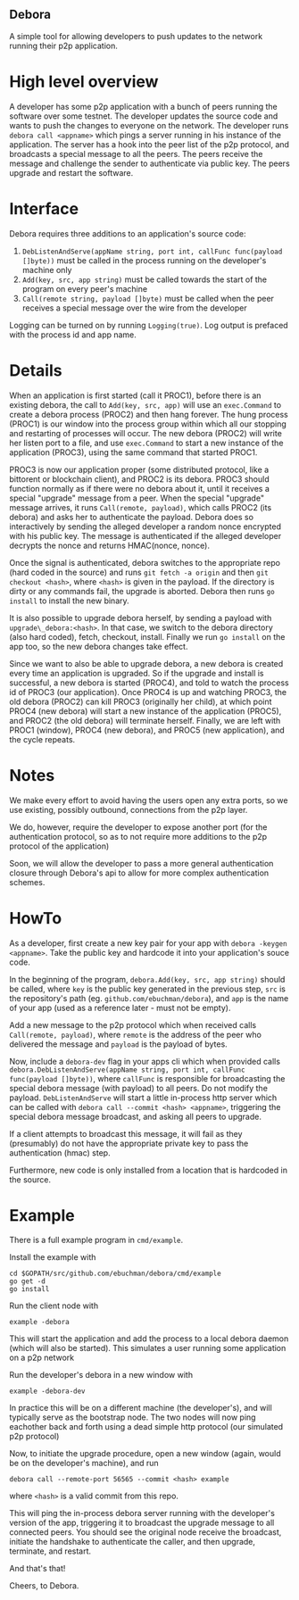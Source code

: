 Debora
------

A simple tool for allowing developers to push updates to the network running their p2p application.

# High level overview

A developer has some p2p application with a bunch of peers running the software over some testnet.
The developer updates the source code and wants to push the changes to everyone on the network.
The developer runs `debora call <appname>` which pings a server running in his instance of the application.
The server has a hook into the peer list of the p2p protocol, and broadcasts a special message to all the peers.
The peers receive the message and challenge the sender to authenticate via public key.
The peers upgrade and restart the software.

# Interface 

Debora requires three additions to an application's source code:

1. `DebListenAndServe(appName string, port int, callFunc func(payload []byte))` must be called in the process running on the developer's machine only
2. `Add(key, src, app string)` must be called towards the start of the program on every peer's machine
3. `Call(remote string, payload []byte)` must be called when the peer receives a special message over the wire from the developer

Logging can be turned on by running `Logging(true)`. Log output is prefaced with the process id and app name.

# Details

When an application is first started (call it PROC1), before there is an existing debora, the call to `Add(key, src, app)`
will use an `exec.Command` to create a debora process (PROC2) and then hang forever. The hung process (PROC1) is our window into
the process group within which all our stopping and restarting of processes will occur. The new debora (PROC2) will write her listen 
port to a file, and use `exec.Command` to start a new instance of the application (PROC3), using the same command that started PROC1.

PROC3 is now our application proper (some distributed protocol, like a bittorent or blockchain client), and PROC2 is its debora. 
PROC3 should function normally as if there were no debora about it, until it receives a special "upgrade" message from a peer.
When the special "upgrade" message arrives, it runs `Call(remote, payload)`, which calls PROC2 (its debora) 
and asks her to authenticate the payload. Debora does so interactively by sending the alleged developer a random nonce encrypted with his 
public key. The message is authenticated if the alleged developer decrypts the nonce and returns HMAC(nonce, nonce).

Once the signal is authenticated, debora switches to the appropriate repo (hard coded in the source) and runs `git fetch -a origin` and
then `git checkout <hash>`, where `<hash>` is given in the payload. If the directory is dirty or any commands fail, the upgrade is aborted.
Debora then runs `go install` to install the new binary.

It is also possible to upgrade debora herself, by sending a payload with `upgrade\_debora:<hash>`. In that case, we switch to the debora 
directory (also hard coded), fetch, checkout, install. Finally we run `go install` on the app too, so the new debora changes take effect.

Since we want to also be able to upgrade debora, a new debora is created every time an application is upgraded. So if the upgrade and install is
successful, a new debora is started (PROC4), and told to watch the process id of PROC3 (our application). Once PROC4 is up and watching PROC3,
the old debora (PROC2) can kill PROC3 (originally her child), at which point PROC4 (new debora) will start a new instance of the application (PROC5), and PROC2
(the old debora) will terminate herself. Finally, we are left with PROC1 (window), PROC4 (new debora), and PROC5 (new application), and the cycle repeats.


# Notes 

We make every effort to avoid having the users open any extra ports, so we use existing, possibly outbound, connections from the p2p layer.

We do, however, require the developer to expose another port (for the authentication protocol, so as to not require more additions to the p2p protocol of the application)

Soon, we will allow the developer to pass a more general authentication closure through Debora's api to allow for more complex authentication schemes.

# HowTo

As a developer, first create a new key pair for your app with `debora -keygen <appname>`. Take the public key and hardcode it into your application's souce code.

In the beginning of the program, `debora.Add(key, src, app string)` should be called, where `key` is the public key generated in the previous step,
`src` is the repository's path (eg. `github.com/ebuchman/debora`), and `app` is the name of your app (used as a reference later - must not be empty).

Add a new message to the p2p protocol which when received calls `Call(remote, payload)`, where `remote` is the address of the peer who delivered the message and `payload` is the payload of bytes.

Now, include a `debora-dev` flag in your apps cli which when provided calls `debora.DebListenAndServe(appName string, port int, callFunc func(payload []byte))`, 
where `callFunc` is responsible for broadcasting the special debora message (with payload) to all peers. Do not modify the payload.
`DebListenAndServe` will start a little in-process http server which can be called with `debora call --commit <hash> <appname>`, 
triggering the special debora message broadcast, and asking all peers to upgrade.

If a client attempts to broadcast this message, it will fail as they (presumably) do not have the appropriate private key to pass the authentication (hmac) step.

Furthermore, new code is only installed from a location that is hardcoded in the source.

# Example

There is a full example program in `cmd/example`.

Install the example with

```
cd $GOPATH/src/github.com/ebuchman/debora/cmd/example
go get -d
go install
```

Run the client node with

```
example -debora
```

This will start the application and add the process to a local debora daemon (which will also be started).
This simulates a user running some application on a p2p network

Run the developer's debora in a new window with

```
example -debora-dev
```

In practice this will be on a different machine (the developer's), and will typically serve as the bootstrap node. 
The two nodes will now ping eachother back and forth using a dead simple http protocol (our simulated p2p protocol)

Now, to initiate the upgrade procedure, open a new window (again, would be on the developer's machine), and run

```
debora call --remote-port 56565 --commit <hash> example
```

where `<hash>` is a valid commit from this repo.

This will ping the in-process debora server running with the developer's version of the app, triggering it to broadcast the upgrade message to all connected peers.
You should see the original node receive the broadcast, initiate the handshake to authenticate the caller, and then upgrade, terminate, and restart.

And that's that!

Cheers, to Debora.
